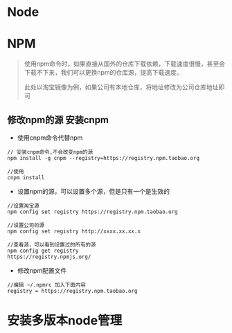 # Node









# NPM

>使用npm命令时，如果直接从国外的仓库下载依赖，下载速度很慢，甚至会下载不下来，我们可以更换npm的仓库源，提高下载速度。
>
>此处以淘宝镜像为例，如果公司有本地仓库，将地址修改为公司仓库地址即可

## 修改npm的源 安装cnpm

- 使用cnpm命令代替npm

```
// 安装cnpm命令,不会改变npm的源
npm install -g cnpm --registry=https://registry.npm.taobao.org

//使用
cnpm install
```

- 设置npm的源，可以设置多个源，但是只有一个是生效的

```
//设置淘宝源
npm config set registry https://registry.npm.taobao.org

//设置公司的源
npm config set registry http://xxxx.xx.xx.x

//查看源，可以看到设置过的所有的源
npm config get registry
https://registry.npmjs.org/
```

-  修改npm配置文件

```
//编辑 ~/.npmrc 加入下面内容
registry = https://registry.npm.taobao.org
```







#  安装多版本node管理